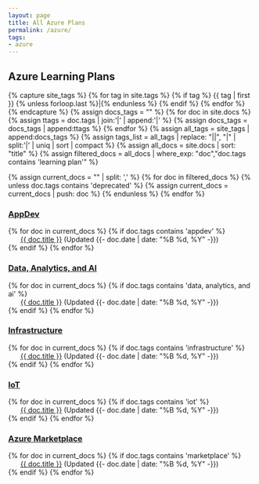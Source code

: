 ```yaml
---
layout: page
title: All Azure Plans
permalink: /azure/
tags:
- azure
---
```


<h2 id="tags-index">Azure Learning Plans</h2>

{% capture site_tags %}
{% for tag in site.tags %}
    {% if tag %}
        {{ tag | first }}
        {% unless forloop.last %}|{% endunless %}
    {% endif %}
{% endfor %}
{% endcapture %}
{% assign docs_tags = "" %}
{% for doc in site.docs %}
    {% assign ttags = doc.tags | join:'|' | append:'|' %}
    {% assign docs_tags = docs_tags | append:ttags %}
{% endfor %}
{% assign all_tags = site_tags | append:docs_tags %}
{% assign tags_list = all_tags | replace: "||", "|" | split:'|' | uniq | sort | compact %}
{% assign all_docs = site.docs | sort: "title" %}
{% assign filtered_docs = all_docs | where_exp: "doc","doc.tags contains 'learning plan'" %}

{% assign current_docs = "" | split: ',' %}
{% for doc in filtered_docs %}
{% unless doc.tags contains 'deprecated' %}
{% assign current_docs = current_docs | push: doc %}
{% endunless %}
{% endfor %}

<h3><a href="{{- site.baseurl -}}/azure/appdev/">AppDev</a></h3>
{% for doc in current_docs %}
{% if doc.tags contains 'appdev' %}
<div class="tag-entry" style="padding-left:25px;">
    <div><a href="{{- site.baseurl -}}{{- doc.url -}}">{{ doc.title }}</a> (Updated <time datetime="{{- doc.date | date_to_xmlschema -}}"> {{- doc.date | date: "%B %d, %Y" -}}</time>)</div>
</div>
{% endif %}
{% endfor %}

<h3><a href="{{- site.baseurl -}}/azure/data-analytics-ai/">Data, Analytics, and AI</a></h3>
{% for doc in current_docs %}
{% if doc.tags contains 'data, analytics, and ai' %}
<div class="tag-entry" style="padding-left:25px;">
    <div><a href="{{- site.baseurl -}}{{- doc.url -}}">{{ doc.title }}</a> (Updated <time datetime="{{- doc.date | date_to_xmlschema -}}"> {{- doc.date | date: "%B %d, %Y" -}}</time>)</div>
</div>
{% endif %}
{% endfor %}

<h3><a href="{{- site.baseurl -}}/azure/infrastructure/">Infrastructure</a></h3>
{% for doc in current_docs %}
{% if doc.tags contains 'infrastructure' %}
<div class="tag-entry" style="padding-left:25px;">
    <div><a href="{{- site.baseurl -}}{{- doc.url -}}">{{ doc.title }}</a> (Updated <time datetime="{{- doc.date | date_to_xmlschema -}}"> {{- doc.date | date: "%B %d, %Y" -}}</time>)</div>
</div>
{% endif %}
{% endfor %}

<h3><a href="{{- site.baseurl -}}/azure/iot/">IoT</a></h3>
{% for doc in current_docs %}
{% if doc.tags contains 'iot' %}
<div class="tag-entry" style="padding-left:25px;">
    <div><a href="{{- site.baseurl -}}{{- doc.url -}}">{{ doc.title }}</a> (Updated <time datetime="{{- doc.date | date_to_xmlschema -}}"> {{- doc.date | date: "%B %d, %Y" -}}</time>)</div>
</div>
{% endif %}
{% endfor %}

<h3><a href="{{- site.baseurl -}}/azure/azure-marketplace/">Azure Marketplace</a></h3>
{% for doc in current_docs %}
{% if doc.tags contains 'marketplace' %}
<div class="tag-entry" style="padding-left:25px;">
    <div><a href="{{- site.baseurl -}}{{- doc.url -}}">{{ doc.title }}</a> (Updated <time datetime="{{- doc.date | date_to_xmlschema -}}"> {{- doc.date | date: "%B %d, %Y" -}}</time>)</div>
</div>
{% endif %}
{% endfor %}